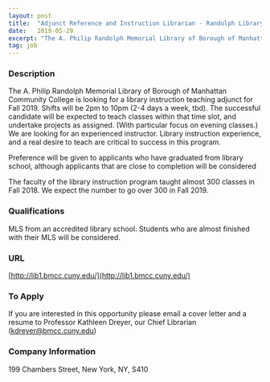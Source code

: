 ```yaml
---
layout: post
title:  "Adjunct Reference and Instruction Librarian - Randolph Library, Borough of Manhattan Community College"
date:   2019-05-29
excerpt: "The A. Philip Randolph Memorial Library of Borough of Manhattan Community College is looking for a library instruction teaching adjunct for Fall 2019. Shifts will be 2pm to 10pm (2-4 days a week, tbd). The successful candidate will be expected to teach classes within that time slot, and undertake projects..."
tag: job
---
```


### Description   

The A. Philip Randolph Memorial Library of Borough of Manhattan Community College is looking for a library instruction teaching adjunct for Fall 2019.  Shifts will be 2pm to 10pm (2-4 days a week, tbd).  The successful candidate will be expected to teach classes within that time slot, and undertake projects as assigned. (With particular focus on evening classes.)  We are looking for an experienced instructor.  Library instruction experience, and a real desire to teach are critical to success in this program.  

Preference will be given to applicants who have graduated from library school, although applicants that are close to completion will be considered

The faculty of the library instruction program taught almost 300 classes in Fall 2018. We expect the number to go over 300 in Fall 2019.  





### Qualifications   

MLS from an accredited library school.  Students who are almost finished with their MLS will be considered. 






### URL   

[http://lib1.bmcc.cuny.edu/](http://lib1.bmcc.cuny.edu/)

### To Apply   

If you are interested in this opportunity please email a cover letter and a resume to Professor Kathleen Dreyer, our Chief Librarian (kdreyer@bmcc.cuny.edu) 


### Company Information   

199 Chambers Street, New York, NY, S410



